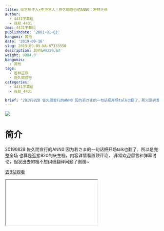 ```yaml
---
title: 综艺制作人×中坚艺人！佐久間宣行的ANN0：若林正恭
author:
  - 4431字幕组
  - 叔叔_4431
zmz: 4431字幕组
publishdate: '2001-01-03'
bangumi: 其他
date: '2019-09-16'
slug: 2019-09-09-NA-67133550
description: 其他&#8226;NA
weight: 9084.0
bangumis:
  - 其他
tags:
  - 若林正恭
  - 佐久間宣行
categories:
  - 4431字幕组
  - 叔叔_4431

brief: "20190828 佐久間宣行的ANN0 因为若さま的一句话把开场talk也翻了，所以是完整全场 也算是迎接920的庆生档，内容详情看置顶评论， 非常欢迎留言和弹幕讨论，但发出去的档不想纠缠翻译问题了谢谢~"
---
```

![](https://raw.githubusercontent.com/tcgriffith/owaraisite/master/static/tmpimg/5229b2cca498473dc15fa07a241fd775b912ad9a.jpg.480.jpg)
# 简介  
20190828 佐久間宣行的ANN0
因为若さま的一句话把开场talk也翻了，所以是完整全场
也算是迎接920的庆生档，内容详情看置顶评论，
非常欢迎留言和弹幕讨论，但发出去的档不想纠缠翻译问题了谢谢~  

[去B站观看](https://www.bilibili.com/video/av67133550/)
<div class ="resp-container"><iframe class="testiframe" src="//player.bilibili.com/player.html?aid=67133550"", scrolling="no", allowfullscreen="true" > </iframe></div> 
